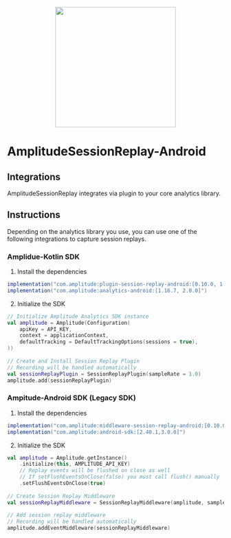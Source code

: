 <p align="center">
  <a href="https://amplitude.com" target="_blank" align="center">
    <img src="https://static.amplitude.com/lightning/46c85bfd91905de8047f1ee65c7c93d6fa9ee6ea/static/media/amplitude-logo-with-text.4fb9e463.svg" width="280">
  </a>
  <br />
</p>

# AmplitudeSessionReplay-Android

## Integrations

AmplitudeSessionReplay integrates via plugin to your core analytics library. 

## Instructions
Depending on the analytics library you use, you can use one of the following integrations to capture session replays.

### Amplidue-Kotlin SDK

1. Install the dependencies
```gradle
implementation("com.amplitude:plugin-session-replay-android:[0.10.0, 1.0.0]")
implementation("com.amplitude:analytics-android:[1.16.7, 2.0.0]")
```
2. Initialize the SDK
```kotlin
// Initialize Amplitude Analytics SDK instance
val amplitude = Amplitude(Configuration(
    apiKey = API_KEY,
    context = applicationContext,
    defaultTracking = DefaultTrackingOptions(sessions = true),
))
 
// Create and Install Session Replay Plugin
// Recording will be handled automatically
val sessionReplayPlugin = SessionReplayPlugin(sampleRate = 1.0)
amplitude.add(sessionReplayPlugin)
```

### Ampitude-Android SDK (Legacy SDK)
1. Install the dependencies
```gradle
implementation("com.amplitude:middleware-session-replay-android:[0.10.0, 1.0.0]")
implementation("com.amplitude:android-sdk:[2.40.1,3.0.0]")
```
2. Initialize the SDK
```Kotlin
val amplitude = Amplitude.getInstance()
    .initialize(this, AMPLITUDE_API_KEY)
    // Replay events will be flushed on close as well
    // If setFlushEventsOnClose(false) you must call flush() manually
    .setFlushEventsOnClose(true)
 
// Create Session Replay Middleware
val sessionReplayMiddleware = SessionReplayMiddleware(amplitude, sampleRate = 1.0)
 
// Add session replay middleware
// Recording will be handled automatically
amplitude.addEventMiddleware(sessionReplayMiddleware)
```
